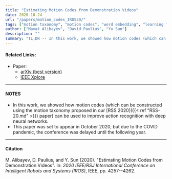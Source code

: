 ```yaml
---
title: "Estimating Motion Codes from Demonstration Videos"
date: 2020-10-24
url: "/papers/motion_codes_IROS20/"
tags: ["motion taxonomy", "motion codes", "word embedding", "learning from demonstration", "action recognition"]
author: ["Maxat Alibayev", "David Paulius", "Yu Sun"]
description: ""
summary: "TL;DR -- In this work, we showed how motion codes (which can be constructed using the motion taxonomy proposed in our RSS 2020 paper) can be used to improve action recognition with deep neural networks."
---
```


#### Related Links:

+ Paper:
  + [arXiv (best version)](https://arxiv.org/abs/2007.15841)
  + [IEEE Xplore](https://ieeexplore.ieee.org/abstract/document/9341065)

---

#### NOTES

+ In this work, we showed how motion codes (which can be constructed using the motion taxonomy proposed in our [RSS 2020]({{< ref "RSS-20.md" >}}) paper) can be used to improve action recognition with deep neural networks.
+ This paper was set to appear in October 2020, but due to the COVID pandemic, the conference was delayed until the following year.

---

#### Citation

M. Alibayev, D. Paulius, and Y. Sun (2020). "Estimating Motion Codes from Demonstration Videos". In: *2020 IEEE/RSJ International Conference on Intelligent Robots and Systems (IROS)*, IEEE, pp. 4257--4262.